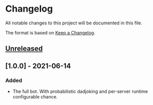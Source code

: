 # Changelog
All notable changes to this project will be documented in this file.

The format is based on [Keep a Changelog](https://keepachangelog.com/en/1.0.0/).


## [Unreleased]


## [1.0.0] - 2021-06-14
### Added
- The full bot. With probabilistic dadjoking and per-server runtime configurable chance.


[Unreleased]: https://github.com/0x5c/dadbot2k/compare/v1.0.0...HEAD
[v1.0.0]: https://github.com/0x5c/dadbot2k/releases/tag/v1.0.0

